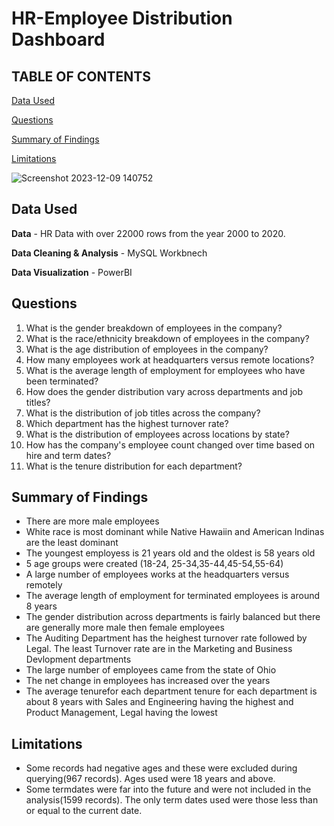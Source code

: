 # HR-Employee Distribution Dashboard

## TABLE OF CONTENTS
[Data Used](#data-used)

[Questions](#questions)

[Summary of Findings](#summary-of-findings)

[Limitations](#limitations)

![Screenshot 2023-12-09 140752](https://github.com/hardika001/HR-Employee-Distribution-Dashboard/assets/141905140/aad2e9ed-3533-4417-be38-6d9e87647e7f)

## Data Used 

**Data** - HR Data with over 22000 rows from the year 2000 to 2020.

**Data Cleaning & Analysis** - MySQL Workbnech

**Data Visualization** - PowerBI

## Questions

1. What is the gender breakdown of employees in the company?
2. What is the race/ethnicity breakdown of employees in the company?
3. What is the age distribution of employees in the company?
4. How many employees work at headquarters versus remote locations?
5. What is the average length of employment for employees who have been terminated?
6. How does the gender distribution vary across departments and job titles?
7. What is the distribution of job titles across the company?
8. Which department has the highest turnover rate?
9. What is the distribution of employees across locations by state?
10. How has the company's employee count changed over time based on hire and term dates?
11. What is the tenure distribution for each department?

## Summary of Findings
- There are more male employees
- White race is most dominant while Native Hawaiin and American Indinas are the least dominant
- The youngest employess is 21 years old and the oldest is 58 years old
- 5 age groups were created (18-24, 25-34,35-44,45-54,55-64)
- A large number of employees works at the headquarters versus remotely
- The average length of employment for terminated employees is around 8 years
- The gender distribution across departments is fairly balanced but there are generally more male then female employees
- The Auditing Department has the heighest turnover rate followed by Legal. The least Turnover rate are in the Marketing and Business Devlopment departments
- The large number of employees came from the state of Ohio
- The net change in employees has increased over the years
- The average tenurefor each department tenure for each department is about 8 years with Sales and Engineering having the highest and Product Management, Legal having the lowest

## Limitations
- Some records had negative ages and these were excluded during querying(967 records). Ages used were 18 years and above.
- Some termdates were far into the future and were not included in the analysis(1599 records). The only term dates used were those less than or equal to the current date.
